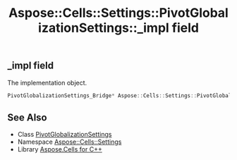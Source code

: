 ﻿---
title: Aspose::Cells::Settings::PivotGlobalizationSettings::_impl field
linktitle: _impl
second_title: Aspose.Cells for C++ API Reference
description: 'Aspose::Cells::Settings::PivotGlobalizationSettings::_impl field. The implementation object in C++.'
type: docs
weight: 2700
url: /cpp/aspose.cells.settings/pivotglobalizationsettings/_impl/
---
## _impl field


The implementation object.

```cpp
PivotGlobalizationSettings_Bridge* Aspose::Cells::Settings::PivotGlobalizationSettings::_impl
```

## See Also

* Class [PivotGlobalizationSettings](../)
* Namespace [Aspose::Cells::Settings](../../)
* Library [Aspose.Cells for C++](../../../)
